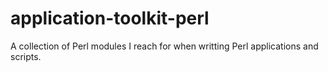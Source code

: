 application-toolkit-perl
========================

A collection of Perl modules I reach for when writting Perl applications and scripts.
